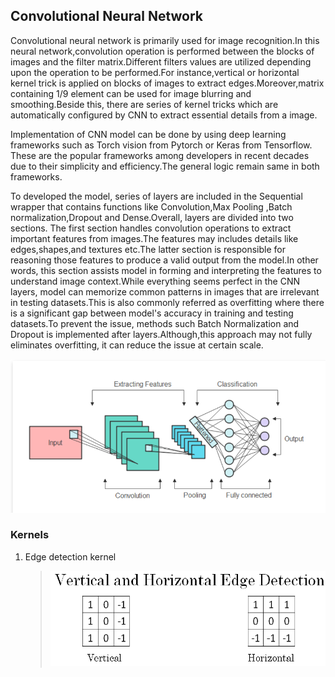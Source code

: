 ## Convolutional Neural Network ## 

Convolutional neural network is primarily used for image recognition.In this neural network,convolution operation is performed between the blocks of images and the filter matrix.Different filters values are utilized depending upon the operation to be performed.For instance,vertical or horizontal kernel trick is applied on blocks of images to extract edges.Moreover,matrix containing 1/9 element can be used for image blurring and smoothing.Beside this, there are series of kernel tricks which are automatically configured by CNN to extract essential details from a image.

Implementation of CNN model can be done by using deep learning frameworks such as Torch vision from Pytorch or Keras from Tensorflow.
These are the popular frameworks among developers in recent decades due to their simplicity and efficiency.The general logic remain same in both frameworks.

To developed the model, series of layers are included in the Sequential wrapper that contains functions like Convolution,Max Pooling ,Batch normalization,Dropout and Dense.Overall, layers are divided into two sections. The first section handles convolution operations to extract important features from images.The features may includes details like edges,shapes,and textures etc.The latter section is responsible for reasoning those features to produce a valid output from the model.In other words, this section assists model in forming and interpreting the features to understand image context.While everything seems perfect in the CNN layers, model can memorize common patterns in images that are irrelevant in testing datasets.This is also commonly referred as overfitting where there is a significant gap between model's accuracy in  training and testing datasets.To prevent the issue, methods such Batch Normalization and Dropout is implemented after layers.Although,this approach may not fully eliminates overfitting, it can reduce the issue  at certain scale. 

![CNN](images/cnn.png)

### Kernels ###
1. Edge detection kernel 

    >![vertical and horizontal edge detection kernel](images/vertical-edge-detection-horizontal-edge-detection.png)
